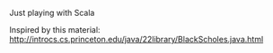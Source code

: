 Just playing with Scala

Inspired by this material: http://introcs.cs.princeton.edu/java/22library/BlackScholes.java.html
